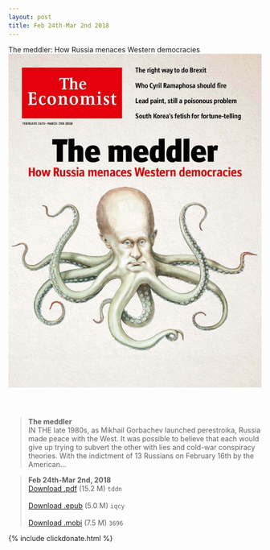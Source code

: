 ```yaml
---
layout: post
title: Feb 24th-Mar 2nd 2018
---
```


<div class="message">
	The meddler: How Russia menaces Western democracies
</div>

<header class="xmas">
<div class="cover upload">
<img src="/public/img/the-economist/img_2018.02.24.jpg" />
</div>
</header>
<!--more-->

> **The meddler** <br/>
IN THE late 1980s, as Mikhail Gorbachev launched perestroika, Russia made peace with the West. It was possible to believe that each would give up trying to subvert the other with lies and cold-war conspiracy theories. With the indictment of 13 Russians on February 16th by the American...

> **Feb 24th-Mar 2nd, 2018**<br/>
[Download .pdf](https://pan.baidu.com/s/1eTX9M9O) (15.2 M) 
`tddn` <br/><br/>
[Download .epub](https://pan.baidu.com/s/1raoPU9Y) (5.0 M) 
`iqcy` <br/><br/>
[Download .mobi](https://pan.baidu.com/s/1ggJuBQF) (7.5 M) 
`3696`



{% include clickdonate.html %}
